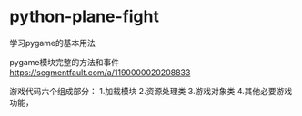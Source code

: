 # python-plane-fight

学习pygame的基本用法

pygame模块完整的方法和事件
https://segmentfault.com/a/1190000020208833


游戏代码六个组成部分：
1.加载模块
2.资源处理类
3.游戏对象类
4.其他必要游戏功能，
